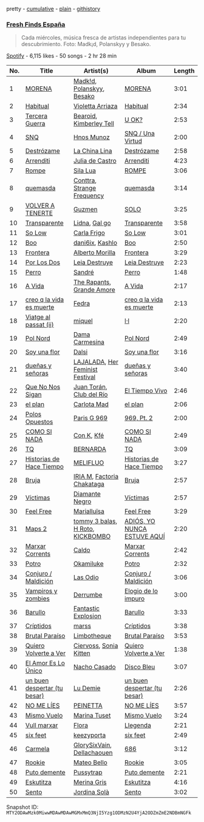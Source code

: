pretty - [cumulative](/playlists/cumulative/37i9dQZF1DWVhn3qoy98w6.md) - [plain](/playlists/plain/37i9dQZF1DWVhn3qoy98w6) - [githistory](https://github.githistory.xyz/mackorone/spotify-playlist-archive/blob/main/playlists/plain/37i9dQZF1DWVhn3qoy98w6)

### [Fresh Finds España](https://open.spotify.com/playlist/37i9dQZF1DWVhn3qoy98w6)

> Cada miércoles, música fresca de artistas independientes para tu descubrimiento\. Foto: Madk¡d, Polanskyy y Besako.

[Spotify](https://open.spotify.com/user/spotify) - 6,115 likes - 50 songs - 2 hr 28 min

| No. | Title | Artist(s) | Album | Length |
|---|---|---|---|---|
| 1 | [MORENA](https://open.spotify.com/track/18zg2F8Hrk1LY8CRg43Kth) | [Madk!d](https://open.spotify.com/artist/3pBHKIi7Urdn6Ap0aNpkoA), [Polanskyy](https://open.spotify.com/artist/3WvxBLMPfbpHdwd2xmI3nH), [Besako](https://open.spotify.com/artist/3ZGvIbWdW7LeMEQMI8QACa) | [MORENA](https://open.spotify.com/album/3z8D6RBzXaY2RLUTM80vmA) | 3:01 |
| 2 | [Habitual](https://open.spotify.com/track/09dgyhewWvT7KowQ3cQhi3) | [Violetta Arriaza](https://open.spotify.com/artist/2WET7xahye2vwzTTB7MH1U) | [Habitual](https://open.spotify.com/album/3obZdB354TV06w8sbbx1hM) | 2:34 |
| 3 | [Tercera Guerra](https://open.spotify.com/track/39ecwCju6zYlAvVlj2xf04) | [Bearoid](https://open.spotify.com/artist/2qxjB0LkbwvgLxmXN31Gp4), [Kimberley Tell](https://open.spotify.com/artist/1NTTlLcsHvqOZFC6CQp6Ka) | [U OK?](https://open.spotify.com/album/3noVOtFcB0UmMfoAsZ0Lsd) | 2:53 |
| 4 | [SNQ](https://open.spotify.com/track/4dwGe1OL0sjUFtA6QL4VLx) | [Hnos Munoz](https://open.spotify.com/artist/4ePbu0sj0JjaPgGkoRDDdU) | [SNQ / Una Virtud](https://open.spotify.com/album/4K9ezsQjXIpqlZQHKDji8d) | 2:00 |
| 5 | [Destrózame](https://open.spotify.com/track/7xkFsjRju55p9WyG1S6D02) | [La China Lina](https://open.spotify.com/artist/6ytqIaZijZnv5wtglCrQ2G) | [Destrózame](https://open.spotify.com/album/5vOT0q373KRK2aeq2lDsaw) | 2:58 |
| 6 | [Arrenditi](https://open.spotify.com/track/21gRJUud1Doadu6zOK3s57) | [Julia de Castro](https://open.spotify.com/artist/2LshxksS43zLzIpiyP8zgG) | [Arrenditi](https://open.spotify.com/album/5wRVCBE30eqtwbeIbFXjFA) | 4:23 |
| 7 | [Rompe](https://open.spotify.com/track/6FOl3Fkww1hQvA0Kwa3oLj) | [Sila Lua](https://open.spotify.com/artist/1s0SFRaivMSqrjS3C3R7xR) | [ROMPE](https://open.spotify.com/album/4s4ESpdvwqSU4tD3UIOAnq) | 3:06 |
| 8 | [quemasda](https://open.spotify.com/track/1iSqfVPcLZeb8gHaR9eUjy) | [Conttra](https://open.spotify.com/artist/0xRizCdjBtIyBeMCLDkcBg), [Strange Frequency](https://open.spotify.com/artist/5uj2Fb3Gbj083ASKjgMEpp) | [quemasda](https://open.spotify.com/album/4pv7sEwjgY1UCbv1FTRxzl) | 3:14 |
| 9 | [VOLVER A TENERTE](https://open.spotify.com/track/2a67Yc4L2CjdaMW9HQwVR5) | [Guzmen](https://open.spotify.com/artist/7hF6UMdXdBUOtQbYJtxGtd) | [SOLO](https://open.spotify.com/album/3uQ0zawyQ9XegI002nakXN) | 3:25 |
| 10 | [Transparente](https://open.spotify.com/track/5ASJ8s52scHUf67F5QJeyr) | [Lidna](https://open.spotify.com/artist/1NQ8qxpIGcXdB6KspJYw5y), [Gal go](https://open.spotify.com/artist/6GlsUO1SK2iqRDNoH9f2gg) | [Transparente](https://open.spotify.com/album/1M23TXy77Cg9k5tPHGNUfC) | 3:58 |
| 11 | [So Low](https://open.spotify.com/track/1oAWgcOrkhYhBZ7evX3GWc) | [Carla Frigo](https://open.spotify.com/artist/78KbCcXFz65Lzh0i3ngyPg) | [So Low](https://open.spotify.com/album/0hc0NuT5pYgBeSnimc8FPg) | 3:01 |
| 12 | [Boo](https://open.spotify.com/track/5FOsNrd6rUe2kgMAri7dIN) | [dani6ix](https://open.spotify.com/artist/3uvPbZvw5KBjF8WRkMsjcz), [Kashlo](https://open.spotify.com/artist/12oYg4TB7HpZS7GS7vI7da) | [Boo](https://open.spotify.com/album/02dvuWWST72fNYbpE7vD9H) | 2:50 |
| 13 | [Frontera](https://open.spotify.com/track/6CkH0Rz7fojya5RJVpHOMI) | [Alberto Morilla](https://open.spotify.com/artist/2W7Ad6g2s3rl4WHKAwlmsc) | [Frontera](https://open.spotify.com/album/20LHAEl8H2TSr5GQj0LuQh) | 3:29 |
| 14 | [Por Los Dos](https://open.spotify.com/track/3GpdufAWSjuc6HEfileH1b) | [Leia Destruye](https://open.spotify.com/artist/2iguSth7qkLlXCuYe2CnZ4) | [Leia Destruye](https://open.spotify.com/album/3ERXdNImLCSnE9VRMwVD77) | 2:23 |
| 15 | [Perro](https://open.spotify.com/track/04TVd2vNa9Qv4pg57mvjIU) | [Sandré](https://open.spotify.com/artist/5jO693ntO8nc5utL8HpE4H) | [Perro](https://open.spotify.com/album/5dKVsJRmHvFaq1H0LKBwTj) | 1:48 |
| 16 | [A Vida](https://open.spotify.com/track/2hllQJ8cdgqtFF4HM15ysi) | [The Rapants](https://open.spotify.com/artist/6n9E45r5Ewzy1qXMqSVMA7), [Grande Amore](https://open.spotify.com/artist/1FVM2KsOjbVwhAYApEhSzQ) | [A Vida](https://open.spotify.com/album/7jbeOUhCyhmMNsuTjalRAM) | 2:17 |
| 17 | [creo q la vida es muerte](https://open.spotify.com/track/48fcpciUTB6jkSv750t7Mr) | [Fedra](https://open.spotify.com/artist/6HQEJXnpcTf5tgnqfujaW2) | [creo q la vida es muerte](https://open.spotify.com/album/5oIoXlIQM80TXaFOxyD5Ai) | 2:13 |
| 18 | [Viatge al passat \(ii\)](https://open.spotify.com/track/3CgeCqxOTnTmS8XYU5pTkn) | [miquel](https://open.spotify.com/artist/3VUidb50jCH78EzrGpAVyj) | [l·l](https://open.spotify.com/album/24aEAh9DUP65FBUscnFZXU) | 2:20 |
| 19 | [Pol Nord](https://open.spotify.com/track/6syx0BjFVDed1wzRYTUS9t) | [Dama Carmesina](https://open.spotify.com/artist/7qV767s7A2ck3nbcxps8D3) | [Pol Nord](https://open.spotify.com/album/0tzv8fLXExvt4kakYa5dMR) | 2:49 |
| 20 | [Soy una flor](https://open.spotify.com/track/3IcAMRsbzDFzUrT6t1HPA6) | [Dalsi](https://open.spotify.com/artist/1jKuQZDufF7eVfQsgFRYhE) | [Soy una flor](https://open.spotify.com/album/39BovBCGhtgug4TFOSskDn) | 3:16 |
| 21 | [dueñas y señoras](https://open.spotify.com/track/2HyoIOXwTnMcgLpJOmCuoO) | [LAJALADA](https://open.spotify.com/artist/2rHMHtQUtOhaQJaUMQwVDg), [Her Feminist Festival](https://open.spotify.com/artist/0WiJ57xmKy0GGJdBd1VPs2) | [dueñas y señoras](https://open.spotify.com/album/0UoldoKGEtyUox5KES2RKD) | 3:40 |
| 22 | [Que No Nos Sigan](https://open.spotify.com/track/0KwWQXs95gPsa4Ubtw3ykE) | [Juan Torán](https://open.spotify.com/artist/0lLkB2YP1HuctbC1kY20mT), [Club del Río](https://open.spotify.com/artist/31EwjdXVakSHf2RiDPGGVD) | [El Tiempo Vivo](https://open.spotify.com/album/7mbe8vpQJ2bnqYElsBFb8C) | 2:46 |
| 23 | [el plan](https://open.spotify.com/track/2TUpq01HekAsnkLfOEcJL7) | [Carlota Mad](https://open.spotify.com/artist/6FE9wETRNdKBXsawwqmVVo) | [el plan](https://open.spotify.com/album/5m5uMDviq5wl1iWOygyHJE) | 2:06 |
| 24 | [Polos Opuestos](https://open.spotify.com/track/2DXVABVngaSu4jaDarjLRZ) | [Paris G 969](https://open.spotify.com/artist/2MnMVhahdrCa8xtpBe6KXY) | [969, Pt\. 2](https://open.spotify.com/album/5q5LyHZw8uaGhkVp59rh2Z) | 2:00 |
| 25 | [COMO SI NADA](https://open.spotify.com/track/44VAT2gxNUYyOq8F7hIQF5) | [Con K](https://open.spotify.com/artist/0HFSv9JWkZcY2K4yLGNaHS), [Kfé](https://open.spotify.com/artist/21Oja0BVOrXu4kGqK8MfDF) | [COMO SI NADA](https://open.spotify.com/album/5ZiTAhAyw1duVSUtzlrbVW) | 2:49 |
| 26 | [TQ](https://open.spotify.com/track/6HJBLGB6M31BK44xANYV9Q) | [BERNARDA](https://open.spotify.com/artist/4AMFwj85joZJusmm6uK6AW) | [TQ](https://open.spotify.com/album/6oImZqWR4FKRMZ4iFmNv10) | 3:09 |
| 27 | [Historias de Hace Tiempo](https://open.spotify.com/track/0oHEkrNQa84Sex333nfpi9) | [MELIFLUO](https://open.spotify.com/artist/4Hu6klBtrwoAAeFaDB4W3K) | [Historias de Hace Tiempo](https://open.spotify.com/album/2SQxiCVrCG4GZWRTBajLum) | 3:27 |
| 28 | [Bruja](https://open.spotify.com/track/7GOg0nYQD92mpKUXooDSCq) | [IRIA M](https://open.spotify.com/artist/03Vw7tyeZfyhZ0lQQQsXAa), [Factoria Chakataga](https://open.spotify.com/artist/2DZnEICNEc4QJrU5q0lnJl) | [Bruja](https://open.spotify.com/album/0iExPpOCtB2H7VnUObiHet) | 2:57 |
| 29 | [Víctimas](https://open.spotify.com/track/0EZOD1EWE9WXMl2T6J9U3t) | [Diamante Negro](https://open.spotify.com/artist/51WUBWxuW4MAoBwuYraA4v) | [Víctimas](https://open.spotify.com/album/3eSOdeA6ycYGOdJRRxxe7r) | 2:57 |
| 30 | [Feel Free](https://open.spotify.com/track/7wL16U2B4Y7m9eck5FzZ2y) | [Marialluïsa](https://open.spotify.com/artist/57vnEmo3jRkWAigCYgNRaD) | [Feel Free](https://open.spotify.com/album/1K5boCo63DGVgG7AgUF9nr) | 3:29 |
| 31 | [Maps 2](https://open.spotify.com/track/46meGpMA8mDAVJRLVYhRQH) | [tommy 3 balas](https://open.spotify.com/artist/2toYLRPVyQ0VTBzja0WBBL), [H Roto](https://open.spotify.com/artist/5Q7VQ40wSh0GOm1CaNOIHL), [KICKBOMBO](https://open.spotify.com/artist/7A2htSu45kogVfNBMD4Xgh) | [ADIÓS, YO NUNCA ESTUVE AQUÍ](https://open.spotify.com/album/0j56Sa6V1y2LCNpLeubkZD) | 2:20 |
| 32 | [Marxar Corrents](https://open.spotify.com/track/3tibs32v5ClVVcnnq7avcu) | [Caldo](https://open.spotify.com/artist/5As0zzJ7LIpJ5dt7AsM0Dx) | [Marxar Corrents](https://open.spotify.com/album/4EdEOPPlTkDZFG5W9oPfrA) | 2:42 |
| 33 | [Potro](https://open.spotify.com/track/3dYFQJkWMGPk4lb2x7brpR) | [Okamiluke](https://open.spotify.com/artist/3wHycgBdgDplw19kvn4VLo) | [Potro](https://open.spotify.com/album/3e7AIOk1pg25cJOtZCAbB9) | 2:32 |
| 34 | [Conjuro / Maldición](https://open.spotify.com/track/0Izo3yUz7Dss9k2cMQqIgS) | [Las Odio](https://open.spotify.com/artist/7fpWlfolzAkqmxhUeAoyab) | [Conjuro / Maldición](https://open.spotify.com/album/22Ht1CmDqMzw9ugPmc571t) | 3:06 |
| 35 | [Vampiros y zombies](https://open.spotify.com/track/3XzuWK9uwH5YvCsWcf1V8P) | [Derrumbe](https://open.spotify.com/artist/1Ugmg2SnfyliTwRrzxUblr) | [Elogio de lo impuro](https://open.spotify.com/album/4fvPFRjoa1KNiPHi2ZP5A9) | 3:00 |
| 36 | [Barullo](https://open.spotify.com/track/5rDuEYuutKU6kzb898dezD) | [Fantastic Explosion](https://open.spotify.com/artist/2VjARCBwmOuEfluxC7K9ed) | [Barullo](https://open.spotify.com/album/1Fjmu2WpJ8aOd9nQHBesoV) | 3:33 |
| 37 | [Críptidos](https://open.spotify.com/track/63YR4aMyOXTYfuREmTfv6U) | [marss](https://open.spotify.com/artist/42fqHnPBt8mzcTqHVBq6gX) | [Críptidos](https://open.spotify.com/album/2dTVeALIaOOplcm5R50KOz) | 3:38 |
| 38 | [Brutal Paraíso](https://open.spotify.com/track/6eX9cR8PQNa4BVrEenYabr) | [Limbotheque](https://open.spotify.com/artist/4xoTZcs1vjRjcAP9Rw5EuH) | [Brutal Paraíso](https://open.spotify.com/album/69B4ukr7NslklkBhWa9GFx) | 3:53 |
| 39 | [Quiero Volverte a Ver](https://open.spotify.com/track/4UOhyyulA5rIbHuVzUvMx5) | [Ciervoss](https://open.spotify.com/artist/1CAML4WFHPiDUjW2uByMu3), [Sonia Kitten](https://open.spotify.com/artist/3zZNn5R2tc2CB19iLvgpIG) | [Quiero Volverte a Ver](https://open.spotify.com/album/6r0YmczahrKgRJwcqGiaV9) | 1:38 |
| 40 | [El Amor Es Lo Único](https://open.spotify.com/track/5JNB9oGSNuHMVoJjBOLL1u) | [Nacho Casado](https://open.spotify.com/artist/3Kk2OzzEbuWFgWdZy2cy5N) | [Disco Bleu](https://open.spotify.com/album/1Zx8hCz1S9NevtjHDkz40U) | 3:07 |
| 41 | [un buen despertar \(tu besar\)](https://open.spotify.com/track/7aY2tx3zcVJtu4iz4oKk0S) | [Lu Demie](https://open.spotify.com/artist/0UngCHHTGXq1hWlQCuqDmb) | [un buen despertar \(tu besar\)](https://open.spotify.com/album/4Ve7CvZTnMZ2bqxm5fcM88) | 2:26 |
| 42 | [NO ME LÍES](https://open.spotify.com/track/5Koyn6hRo7HA1a7ykFRBjo) | [PEINETTA](https://open.spotify.com/artist/5u1qOR5LToCn0Zi0Y0kfY4) | [NO ME LÍES](https://open.spotify.com/album/1vQvUaTj9Wfftk1UVd7VhM) | 3:57 |
| 43 | [Mismo Vuelo](https://open.spotify.com/track/7qpZQG7iXi5VGYgFhD1cN3) | [Marina Tuset](https://open.spotify.com/artist/7wtyZ2WgTY9leTsIPH0VLc) | [Mismo Vuelo](https://open.spotify.com/album/4wZtIA1tQX8HJ5P3BIXsOn) | 3:24 |
| 44 | [Vull marxar](https://open.spotify.com/track/7po5iNfbDW7OWKeQQHN60a) | [Flora](https://open.spotify.com/artist/6n92XxHJeRHPuEWKVthTtO) | [Llegenda](https://open.spotify.com/album/3Y7lSB0bddP4pFwnvkZdbi) | 2:21 |
| 45 | [six feet](https://open.spotify.com/track/7trhleJ78vbK75dVTSNIQ9) | [keezyporta](https://open.spotify.com/artist/59a1bsEPllg9vAM5ZdZtBS) | [six feet](https://open.spotify.com/album/3WGcAtWov4SVMjJ8UhiiWF) | 2:49 |
| 46 | [Carmela](https://open.spotify.com/track/2GdgGx268r61WDhvTWa8sZ) | [GlorySixVain](https://open.spotify.com/artist/79lATyc2ODajhNfsqcNnzw), [Dellachaouen](https://open.spotify.com/artist/42KvInQHbbKzmb8rsimvwv) | [686](https://open.spotify.com/album/7io9Y3QneOR00FtOTb3Zpa) | 3:12 |
| 47 | [Rookie](https://open.spotify.com/track/0ShaLG8JBFZuk4wlEB0fG2) | [Mateo Bello](https://open.spotify.com/artist/47jnmV5l8x5UZtsifCJAaU) | [Rookie](https://open.spotify.com/album/3Me13BoFycT5huqB9HoYam) | 3:05 |
| 48 | [Puto demente](https://open.spotify.com/track/3ObpCxKih2cOXScNIOx9aa) | [Pussytrap](https://open.spotify.com/artist/1CvAjNpe2ZjFVhlA34SyWK) | [Puto demente](https://open.spotify.com/album/242YzyrWbbk49x56xwEjZl) | 2:21 |
| 49 | [Eskutitza](https://open.spotify.com/track/6tOIocZLV7sWJ1gwTDAG7k) | [Merina Gris](https://open.spotify.com/artist/7MoqcWOPD6BEKF85fxvwuD) | [Eskutitza](https://open.spotify.com/album/0OQ8jckvxDtiUFKkx7WGyP) | 4:16 |
| 50 | [Sento](https://open.spotify.com/track/1dCCmclX83l7ct4vd2DJ0A) | [Jordina Solà](https://open.spotify.com/artist/4Jgfkl4J01KSQATvy5htJh) | [Sento](https://open.spotify.com/album/0pndLKZ9jqx5AQgSMjsVAj) | 3:02 |

Snapshot ID: `MTY2ODAwMzk0MiwwMDAwMDAwMGMxMmQ3NjI5Yzg1ODMzN2U4YjA2ODZmZmE2NDBmNGFk`
